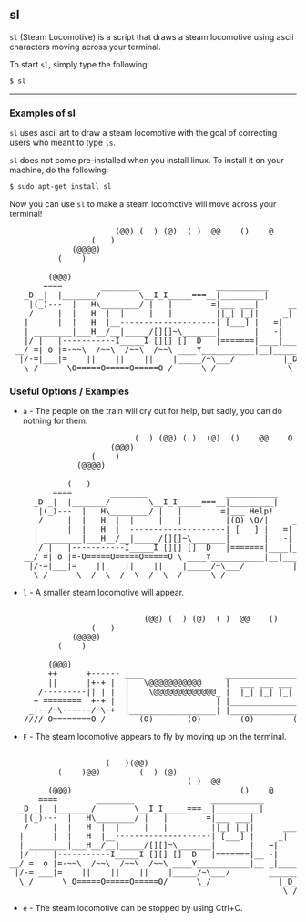 sl
-------
<!-- one line explanation would go here -->
`sl` (Steam Locomotive) is a script that draws a steam locomotive using ascii characters moving across your terminal.

<!-- minimal example -->
To start `sl`, simply type the following:
~~~ bash
$ sl
~~~

---

### Examples of sl
`sl` uses ascii art to draw a steam locomotive with the goal of correcting users who meant to type `ls`.

`sl` does not come pre-installed when you install linux. To install it on your machine, do the following:
~~~ bash
$ sudo apt-get install sl
~~~

Now you can use `sl` to make a steam locomotive will move across your terminal!

<pre>
                      (@@) (  ) (@)  ( )  @@    ()    @     O     @     O      @
                 (   )
             (@@@@)
          (    )

        (@@@)
       ====        ________                ___________
   _D _|  |_______/        \__I_I_____===__|_________|
    |(_)---  |   H\________/ |   |        =|___ ___|      _________________
    /     |  |   H  |  |     |   |         ||_| |_||     _|                \_____A
   |      |  |   H  |__--------------------| [___] |   =|                        |
   | ________|___H__/__|_____/[][]~\_______|       |   -|                        |
   |/ |   |-----------I_____I [][] []  D   |=======|____|________________________|_
 __/ =| o |=-~~\  /~~\  /~~\  /~~\ ____Y___________|__|__________________________|_
  |/-=|___|=    ||    ||    ||    |_____/~\___/          |_D__D__D_|  |_D__D__D_|
   \_/      \O=====O=====O=====O_/      \_/               \_/   \_/    \_/   \_/
</pre>

### Useful Options / Examples
* `a` - The people on the train will cry out for help, but sadly, you can do nothing for them.
<pre>
                          (  ) (@@) ( )  (@)  ()    @@    O     @     O     @      O
                     (@@@)
                 (    )
              (@@@@)

            (   )
         ====        ________                ___________
     _D _|  |_______/        \__I_I_____===__|_________|
      |(_)---  |   H\________/ |   |        =|___ Help!     _________________
      /     |  |   H  |  |     |   |         |(O) \O/|     _|                \_____A
     |      |  |   H  |__--------------------| [___] |   =|                        |
     | ________|___H__/__|_____/[][]~\_______|       |   -|                        |
     |/ |   |-----------I_____I [][] []  D   |=======|____|________________________|_
   __/ =| o |=-O=====O=====O=====O \ ____Y___________|__|__________________________|_
    |/-=|___|=    ||    ||    ||    |_____/~\___/          |_D__D__D_|  |_D__D__D_|
     \_/      \__/  \__/  \__/  \__/      \_/               \_/   \_/    \_/   \_/
</pre>

* `l` - A smaller steam locomotive will appear.
<pre>                      
                            (@@) (  ) (@)  ( )  @@    ()    @     O     @     O      @
                 (   )
             (@@@@)
          (    )

        (@@@)
        ++      +------ ____                 ____________________ ____________________
        ||      |+-+ |  |   \@@@@@@@@@@@     |  ___ ___ ___ ___ | |  ___ ___ ___ ___ |
      /---------|| | |  |    \@@@@@@@@@@@@@_ |  |_| |_| |_| |_| | |  |_| |_| |_| |_| |
     + ========  +-+ |  |                  | |__________________| |__________________|
    _|--/~\------/~\-+  |__________________| |__________________| |__________________|
   //// O========O_/       (O)       (O)        (O)        (O)       (O)        (O)
</pre>

* `F` - The steam locomotive appears to fly by moving up on the terminal.
<pre>                 
                    (   )(@@)
          (    )@@)        (  ) (@)
                                     ( )  @@
        (@@@)                                   ()    @
      ====        ________                ___________       O
  _D _|  |_______/        \__I_I_____===__|_________|
   |(_)---  |   H\________/ |   |        =|___ ___|
   /     |  |   H  |  |     |   |         ||_| |_||      _________________
  |      |  |   H  |__--------------------| [___] |     _|                \_____A
  | ________|___H__/__|_____/[][]~\_______|       |   =|                        |
  |/ |   |-----------I_____I [][] []  D   |=======|__ -|                        |
__/ =| o |=-~~\  /~~\  /~~\  /~~\ ____Y___________|__ _|________________________|_
 |/-=|___|=    ||    ||    ||    |_____/~\___/        __________________________|_
  \_/      \_O=====O=====O=====O/      \_/              |_D__D__D_|  |_D__D__D_|
                                                         \_/   \_/    \_/   \_/
</pre>

* `e` - The steam locomotive can be stopped by using Ctrl+C.